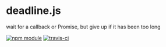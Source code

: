 # deadline.js

wait for a callback or Promise, but give up if it has been too long

[![npm module](https://img.shields.io/npm/v/@jokeyrhyme/deadline.svg)](https://www.npmjs.com/package/@jokeyrhyme/deadline)
[![travis-ci](https://img.shields.io/travis/jokeyrhyme/deadline.js.svg)](https://travis-ci.org/jokeyrhyme/deadline.js)
